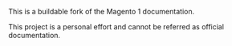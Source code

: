 This is a buildable fork of the Magento 1 documentation.

This project is a personal effort and cannot be referred as official documentation.
